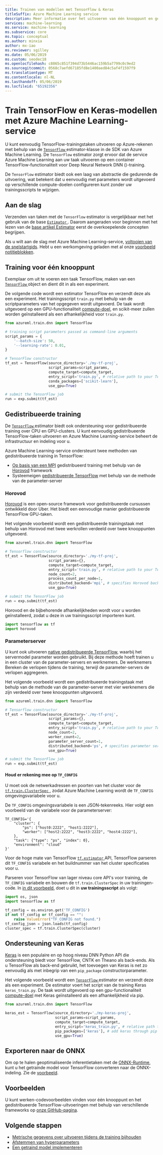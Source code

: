 ```yaml
---
title: Trainen van modellen met TensorFlow & Keras
titleSuffix: Azure Machine Learning service
description: Meer informatie over het uitvoeren van één knooppunt en gedistribueerde TensorFlow- en Keras-modellen-training met de loopt TensorFlow en Keras
services: machine-learning
ms.service: machine-learning
ms.subservice: core
ms.topic: conceptual
ms.author: minxia
author: mx-iao
ms.reviewer: sgilley
ms.date: 05/06/2019
ms.custom: seodec18
ms.openlocfilehash: c8865c851f394d73b5446ac159b5a7799c0c9ed2
ms.sourcegitcommit: 0568c7aefd67185fd8e1400aed84c5af4f1597f9
ms.translationtype: MT
ms.contentlocale: nl-NL
ms.lasthandoff: 05/06/2019
ms.locfileid: "65192356"
---
```

# <a name="train-tensorflow-and-keras-models-with-azure-machine-learning-service"></a>Train TensorFlow en Keras-modellen met Azure Machine Learning-service

U kunt eenvoudig TensorFlow-trainingstaken uitvoeren op Azure-rekenen met behulp van de [ `TensorFlow` ](https://docs.microsoft.com/python/api/azureml-train-core/azureml.train.dnn.tensorflow?view=azure-ml-py) estimator-klasse in de SDK van Azure Machine Learning. De `TensorFlow` estimator zorgt ervoor dat de service Azure Machine Learning aan uw taak uitvoeren op een container TensorFlow-functionaliteit voor Deep Neural Network DNN ()-training.

De `TensorFlow` estimator biedt ook een laag van abstractie die gedurende de uitvoering, wat betekent dat u eenvoudig met parameters wordt uitgevoerd op verschillende compute-doelen configureren kunt zonder uw trainingsscripts te wijzigen.

## <a name="getting-started"></a>Aan de slag

Verzenden van taken met de `TensorFlow` estimator is vergelijkbaar met het gebruik van de base [ `Estimator` ](https://docs.microsoft.com/python/api/azureml-train-core/azureml.train.estimator.estimator?view=azure-ml-py). Daarom aangeraden voor beginnen met het lezen van de [base artikel Estimator](how-to-train-ml-models.md) eerst de overkoepelende concepten begrijpen.

Als u wilt aan de slag met Azure Machine Learning-service, [voltooien van de snelstartgids](quickstart-run-cloud-notebook.md). Hebt u een werkomgeving geladen met al onze [voorbeeld notitieblokken](https://github.com/Azure/MachineLearningNotebooks/tree/master/how-to-use-azureml).

## <a name="single-node-training"></a>Training voor één knooppunt

Exemplaar om uit te voeren een taak TensorFlow, maken van een [ `TensorFlow` ](https://docs.microsoft.com/python/api/azureml-train-core/azureml.train.dnn.tensorflow?view=azure-ml-py) object en dient dit in als een experiment.

De volgende code wordt een estimator TensorFlow en verzendt deze als een experiment. Het trainingsscript `train.py` met behulp van de scriptparameters van het opgegeven wordt uitgevoerd. De taak wordt uitgevoerd op een GPU-functionaliteit [compute-doel](how-to-set-up-training-targets.md), en scikit-meer zullen worden geïnstalleerd als een afhankelijkheid voor `train.py`.

```Python
from azureml.train.dnn import TensorFlow

# training script parameters passed as command-line arguments
script_params = {
    '--batch-size': 50,
    '--learning-rate': 0.01,
}

# TensorFlow constructor
tf_est = TensorFlow(source_directory='./my-tf-proj',
                    script_params=script_params,
                    compute_target=compute_target,
                    entry_script='train.py', # relative path to your TensorFlow job
                    conda_packages=['scikit-learn'],
                    use_gpu=True)

# submit the TensorFlow job
run = exp.submit(tf_est)
```

## <a name="distributed-training"></a>Gedistribueerde training

De [ `TensorFlow` ](https://docs.microsoft.com/python/api/azureml-train-core/azureml.train.dnn.tensorflow?view=azure-ml-py) estimator biedt ook ondersteuning voor gedistribueerde training over CPU en GPU-clusters. U kunt eenvoudig gedistribueerde TensorFlow-taken uitvoeren en Azure Machine Learning-service beheert de infrastructuur en indeling voor u.

Azure Machine Learning-service ondersteunt twee methoden van gedistribueerde training in TensorFlow:

* [Op basis van een MPI](https://www.open-mpi.org/) gedistribueerd training met behulp van de [Horovod](https://github.com/uber/horovod) framework
* Systeemeigen [gedistribueerde TensorFlow](https://www.tensorflow.org/deploy/distributed) met behulp van de methode van de parameter-server

### <a name="horovod"></a>Horovod

[Horovod](https://github.com/uber/horovod) is een open-source framework voor gedistribueerde cursussen ontwikkeld door Uber. Het biedt een eenvoudige manier gedistribueerde TensorFlow GPU-taken.

Het volgende voorbeeld wordt een gedistribueerde trainingstaak met behulp van Horovod met twee werkrollen verdeeld over twee knooppunten uitgevoerd.

```Python
from azureml.train.dnn import TensorFlow

# Tensorflow constructor
tf_est = TensorFlow(source_directory='./my-tf-proj',
                    script_params={},
                    compute_target=compute_target,
                    entry_script='train.py', # relative path to your TensorFlow job
                    node_count=2,
                    process_count_per_node=1,
                    distributed_backend='mpi', # specifies Horovod backend
                    use_gpu=True)

# submit the TensorFlow job
run = exp.submit(tf_est)
```

Horovod en de bijbehorende afhankelijkheden wordt voor u worden geïnstalleerd, zodat u deze in uw trainingsscript importeren kunt.

```Python
import tensorflow as tf
import horovod
```

### <a name="parameter-server"></a>Parameterserver

U kunt ook uitvoeren [native gedistribueerde TensorFlow](https://www.tensorflow.org/deploy/distributed), waarbij het servermodel parameter worden gebruikt. Bij deze methode hoeft trainen u in een cluster van de parameter-servers en werknemers. De werknemers Bereken de verlopen tijdens de training, terwijl de parameter-servers de verlopen aggregeren.

Het volgende voorbeeld wordt een gedistribueerde trainingstaak met behulp van de methode van de parameter-server met vier werknemers die zijn verdeeld over twee knooppunten uitgevoerd.

```Python
from azureml.train.dnn import TensorFlow

# Tensorflow constructor
tf_est = TensorFlow(source_directory='./my-tf-proj',
                    script_params={},
                    compute_target=compute_target,
                    entry_script='train.py', # relative path to your TensorFlow job
                    node_count=2,
                    worker_count=2,
                    parameter_server_count=1,
                    distributed_backend='ps', # specifies parameter server backend
                    use_gpu=True)

# submit the TensorFlow job
run = exp.submit(tf_est)
```

#### <a name="note-on-tfconfig"></a>Houd er rekening mee op `TF_CONFIG`

U moet ook de netwerkadressen en poorten van het cluster voor de [ `tf.train.ClusterSpec` ](https://www.tensorflow.org/api_docs/python/tf/train/ClusterSpec), zodat Azure Machine Learning wordt de `TF_CONFIG` omgevingsvariabele voor u.

De `TF_CONFIG` omgevingsvariabele is een JSON-tekenreeks. Hier volgt een voorbeeld van de variabele voor de parameterserver:

```
TF_CONFIG='{
    "cluster": {
        "ps": ["host0:2222", "host1:2222"],
        "worker": ["host2:2222", "host3:2222", "host4:2222"],
    },
    "task": {"type": "ps", "index": 0},
    "environment": "cloud"
}'
```

Voor de hoge mate van TensorFlow [ `tf.estimator` ](https://www.tensorflow.org/api_docs/python/tf/estimator) API, TensorFlow parseren dit `TF_CONFIG` variabele en het buildnummer van het cluster specificaties voor u.

Parseren voor TensorFlow van lager niveau core API's voor training, de `TF_CONFIG` variabele en bouwen de `tf.train.ClusterSpec` in uw trainingen-code. In [in dit voorbeeld](https://aka.ms/aml-notebook-tf-ps), doet u dit in **uw trainingsscript** als volgt:

```Python
import os, json
import tensorflow as tf

tf_config = os.environ.get('TF_CONFIG')
if not tf_config or tf_config == "":
    raise ValueError("TF_CONFIG not found.")
tf_config_json = json.loads(tf_config)
cluster_spec = tf.train.ClusterSpec(cluster)

```

## <a name="keras-support"></a>Ondersteuning van Keras

[Keras](https://keras.io/) is een populaire en op hoog niveau DNN Python API die ondersteuning biedt voor TensorFlow, CNTK en Theano als back-ends. Als u TensorFlow als back-end gebruikt, het toevoegen van Keras is net zo eenvoudig als met inbegrip van een `pip_package` constructorparameter.

Het volgende voorbeeld wordt een [ `TensorFlow` ](https://docs.microsoft.com/python/api/azureml-train-core/azureml.train.dnn.tensorflow?view=azure-ml-py) estimator en verzendt deze als een experiment. De estimator voert het script van de training Keras `keras_train.py`. De taak wordt uitgevoerd op een gpu-functionaliteit [compute-doel](how-to-set-up-training-targets.md) met Keras geïnstalleerd als een afhankelijkheid via pip.

```Python
from azureml.train.dnn import TensorFlow

keras_est = TensorFlow(source_directory='./my-keras-proj',
                       script_params=script_params,
                       compute_target=compute_target,
                       entry_script='keras_train.py', # relative path to your TensorFlow job
                       pip_packages=['keras'], # add keras through pip
                       use_gpu=True)
```

## <a name="export-to-onnx"></a>Exporteren naar de ONNX

Om op te halen geoptimaliseerde inferentietaken met de [ONNX-Runtime](concept-onnx.md), kunt u het getrainde model voor TensorFlow converteren naar de ONNX-indeling. Zie de [voorbeeld](https://github.com/onnx/tensorflow-onnx/blob/master/examples/call_coverter_via_python.py).

## <a name="examples"></a>Voorbeelden

U kunt werken-codevoorbeelden vinden voor één knooppunt en het gedistribueerde TensorFlow-uitvoeringen met behulp van verschillende frameworks op [onze GitHub-pagina](https://github.com/Azure/MachineLearningNotebooks/tree/master/how-to-use-azureml/training-with-deep-learning).

## <a name="next-steps"></a>Volgende stappen

* [Metrische gegevens over uitvoeren tijdens de training bijhouden](how-to-track-experiments.md)
* [Afstemmen van hyperparameters](how-to-tune-hyperparameters.md)
* [Een getraind model implementeren](how-to-deploy-and-where.md)